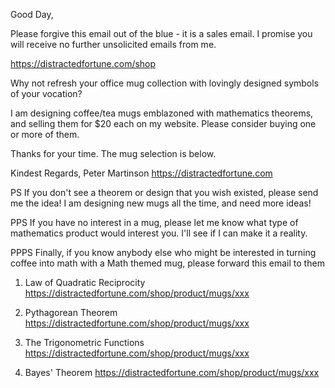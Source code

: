 Good Day,

Please forgive this email out of the blue - it is a sales email.  I promise you will receive no further unsolicited emails from me.

https://distractedfortune.com/shop

Why not refresh your office mug collection with lovingly designed symbols of your vocation?

I am designing coffee/tea mugs emblazoned with mathematics theorems, and selling them for $20 each on my website.  Please consider buying one or more of them.

Thanks for your time.  The mug selection is below.

Kindest Regards,
Peter Martinson
https://distractedfortune.com

PS If you don't see a theorem or design that you wish existed, please send me the idea!  I am designing new mugs all the time, and need more ideas!

PPS If you have no interest in a mug, please let me know what type of mathematics product would interest you.  I'll see if I can make it a reality.

PPPS Finally, if you know anybody else who might be interested in turning coffee into math with a Math themed mug, please forward this email to them

1. Law of Quadratic Reciprocity
https://distractedfortune.com/shop/product/mugs/xxx

2. Pythagorean Theorem
https://distractedfortune.com/shop/product/mugs/xxx

3. The Trigonometric Functions
https://distractedfortune.com/shop/product/mugs/xxx

4. Bayes' Theorem
https://distractedfortune.com/shop/product/mugs/xxx
